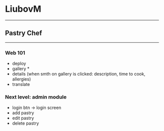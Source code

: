 # LiubovM

----

## Pastry Chef

---

### Web 101
- deploy
- gallery *
- details (when smth on gallery is clicked: description, time to cook, allergies)
- translate

### Next level: admin module
- login btn -> login screen
- add pastry
- edit pastry
- delete pastry  
    